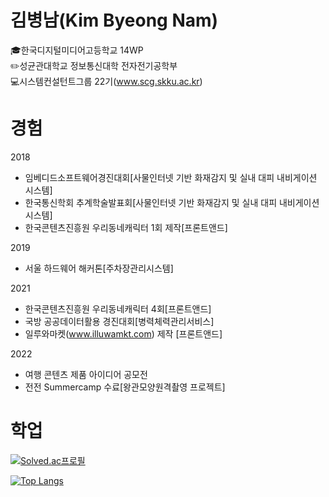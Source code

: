 <!--
**kbn2778/kbn2778** is a ✨ _special_ ✨ repository because its `README.md` (this file) appears on your GitHub profile.

Here are some ideas to get you started:

- 🔭 I’m currently working on ...
- 🌱 I’m currently learning ...
- 👯 I’m looking to collaborate on ...
- 🤔 I’m looking for help with ...
- 💬 Ask me about ...
- 📫 How to reach me: ...
- 😄 Pronouns: ...
- ⚡ Fun fact: ...
-->

<h1>김병남(Kim Byeong Nam)</h1>
  

🎓한국디지털미디어고등학교 14WP<br/>
✏️성균관대학교 정보통신대학 전자전기공학부<br/>
💻시스템컨설턴트그룹 22기(www.scg.skku.ac.kr)

<h1>경험</h1>

2018
 - 임베디드소프트웨어경진대회[사물인터넷 기반 화재감지 및 실내 대피 내비게이션 시스템]
 - 한국통신학회 추계학술발표회[사물인터넷 기반 화재감지 및 실내 대피 내비게이션 시스템]
 - 한국콘텐츠진흥원 우리동네캐릭터 1회 제작[프론트앤드]

2019
 - 서울 하드웨어 해커톤[주차장관리시스템]

2021
 - 한국콘텐츠진흥원 우리동네캐릭터 4회[프론트앤드]
 - 국방 공공데이터활용 경진대회[병력체력관리서비스]
 - 일루와마켓(www.illuwamkt.com) 제작 [프론트앤드]

2022
 - 여행 콘텐츠 제품 아이디어 공모전
 - 전전 Summercamp 수료[왕관모양원격촬영 프로젝트]
 
 <h1>학업</h1>
 
[![Solved.ac프로필](http://mazassumnida.wtf/api/v2/generate_badge?boj=kbn2778)](https://solved.ac/kbn2778)<br/>
 

[![Top Langs](https://github-readme-stats.vercel.app/api/top-langs/?username=kbn2778&layout=compact)](https://github.com/kbn2778/github-readme-stats)



